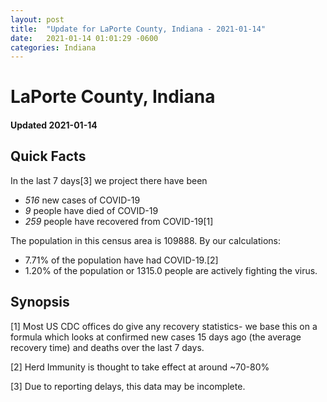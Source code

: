 ```yaml
---
layout: post
title:  "Update for LaPorte County, Indiana - 2021-01-14"
date:   2021-01-14 01:01:29 -0600
categories: Indiana
---
```


# LaPorte County, Indiana
#### Updated 2021-01-14

## Quick Facts

In the last 7 days[3] we project there have been
- *516* new cases of COVID-19
- *9* people have died of COVID-19
- *259* people have recovered from COVID-19[1]

The population in this census area is 109888. By our calculations:
- 7.71% of the population have had COVID-19.[2]
- 1.20% of the population or 1315.0 people are actively fighting the virus.

## Synopsis




[1] Most US CDC offices do give any recovery statistics- we base this on a formula which looks at confirmed new cases
15 days ago (the average recovery time) and deaths over the last 7 days.

[2] Herd Immunity is thought to take effect at around ~70-80%

[3] Due to reporting delays, this data may be incomplete.
 
    